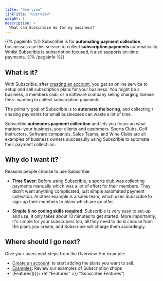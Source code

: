 ```yaml
---
title: "Overview"
linkTitle: "Overview"
weight: 1
description: >
  What can Subscribie do for my business?
---
```


{{% pageinfo %}}
Subscribie is for **automating payment collection**, businesses use this service to collect **subscription payments** automatically. <br /> Whilst Subscribie
is subscription focused, it also supports on-time payments.
{{% /pageinfo %}}

## What is it?

With Subscribie, after [creating an account](https://subscribie.co.uk/), you get an online service to setup and sell subscription plans for your business. You might be a business, a members club, or a software company seling charging license fees- wanting to collect subscription payments.

The primary goal of Subscribie is to **automate the boring**, and collecting / chasing payments for small businesses can waste a lot of time.

Subscribie **automates payment collection** and lets you focus on what matters- your business, your clients and customers. Sports Clubs, Golf Instructors, Software companies, Sales Teams, and Wine Clubs are all examples of business owners successully using Subscribie to automate their payment collectiion.

## Why do I want it?

Reasons people choose to use Subscribie:

* **Time Saver**: Before using Subscribie, a sports club was collecting payments manually which was a lot of effort for their members. They didn't want anything complicated, just simple automated payment collection. Another example is a sales team, which uses Subscribie to sign-up their members to plans which are on offer.

* **Simple & no coding skills required**: Subscribie is very easy to set-up and use, it only takes about 10 minutes to get started. More importantly, it's simple for your subscribers too, all they need to do is choose from the plans you create, and Subscribie will charge them accordingly.

## Where should I go next?

Give your users next steps from the Overview. For example:

* [Create an account](https://subscribie.co.uk/): to start adding the plans you want to sell.
* [Examples](/docs/examples/): Review our examples of Subscription shops
* [Features]({{< ref "Features" >}} "Subscribie Features")

